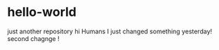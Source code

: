 # hello-world
just another repository
hi Humans
I just changed something yesterday!
second chagnge !
